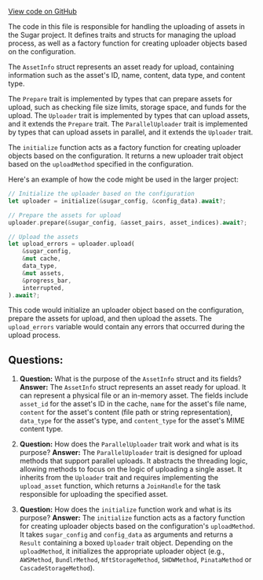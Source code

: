 [View code on GitHub](https://github.com/metaplex-foundation/sugar/src/upload/uploader.rs)

The code in this file is responsible for handling the uploading of assets in the Sugar project. It defines traits and structs for managing the upload process, as well as a factory function for creating uploader objects based on the configuration.

The `AssetInfo` struct represents an asset ready for upload, containing information such as the asset's ID, name, content, data type, and content type.

The `Prepare` trait is implemented by types that can prepare assets for upload, such as checking file size limits, storage space, and funds for the upload. The `Uploader` trait is implemented by types that can upload assets, and it extends the `Prepare` trait. The `ParallelUploader` trait is implemented by types that can upload assets in parallel, and it extends the `Uploader` trait.

The `initialize` function acts as a factory function for creating uploader objects based on the configuration. It returns a new uploader trait object based on the `uploadMethod` specified in the configuration.

Here's an example of how the code might be used in the larger project:

```rust
// Initialize the uploader based on the configuration
let uploader = initialize(&sugar_config, &config_data).await?;

// Prepare the assets for upload
uploader.prepare(&sugar_config, &asset_pairs, asset_indices).await?;

// Upload the assets
let upload_errors = uploader.upload(
    &sugar_config,
    &mut cache,
    data_type,
    &mut assets,
    &progress_bar,
    interrupted,
).await?;
```

This code would initialize an uploader object based on the configuration, prepare the assets for upload, and then upload the assets. The `upload_errors` variable would contain any errors that occurred during the upload process.
## Questions: 
 1. **Question:** What is the purpose of the `AssetInfo` struct and its fields?
   **Answer:** The `AssetInfo` struct represents an asset ready for upload. It can represent a physical file or an in-memory asset. The fields include `asset_id` for the asset's ID in the cache, `name` for the asset's file name, `content` for the asset's content (file path or string representation), `data_type` for the asset's type, and `content_type` for the asset's MIME content type.

2. **Question:** How does the `ParallelUploader` trait work and what is its purpose?
   **Answer:** The `ParallelUploader` trait is designed for upload methods that support parallel uploads. It abstracts the threading logic, allowing methods to focus on the logic of uploading a single asset. It inherits from the `Uploader` trait and requires implementing the `upload_asset` function, which returns a `JoinHandle` for the task responsible for uploading the specified asset.

3. **Question:** How does the `initialize` function work and what is its purpose?
   **Answer:** The `initialize` function acts as a factory function for creating uploader objects based on the configuration's `uploadMethod`. It takes `sugar_config` and `config_data` as arguments and returns a `Result` containing a boxed `Uploader` trait object. Depending on the `uploadMethod`, it initializes the appropriate uploader object (e.g., `AWSMethod`, `BundlrMethod`, `NftStorageMethod`, `SHDWMethod`, `PinataMethod` or `CascadeStorageMethod`).